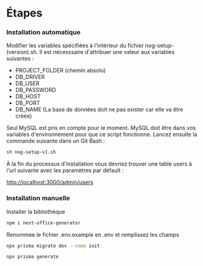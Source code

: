 # Étapes

### Installation automatique
Modifier les variables spécifiées à l'intérieur du fichier nog-setup-(version).sh.
Il est nécesssaire d'attribuer une valeur aux variables suivantes : 
- PROJECT_FOLDER (chemin absolu)
- DB_DRIVER
- DB_USER
- DB_PASSWORD
- DB_HOST
- DB_PORT
- DB_NAME (La base de données doit ne pas exister car elle va être créée)

Seul MySQL est pris en compte pour le moment.
MySQL doit être dans vos variables d'environnement pour que ce script fonctionne.
Lancez ensuite la commande suivante dans un Git Bash :

```bash
sh nog-setup-v1.sh
```

À la fin du processus d'installation vous devriez trouver une table users à l'url suivante avec les paramètres par défault :

[http://localhost:3000/admin/users](http://localhost:3000/admin/users)

### Installation  manuelle

Installer la bibliothèque
```bash
npm i next-office-generator
```
Renommee le fichier .env.example en .env et remplissez les champs
```bash
npx prisma migrate dev --name init
```
```bash
npx prisma generate
```